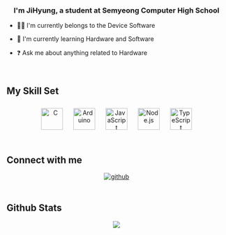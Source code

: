 ### <div align="center">I'm JiHyung, a student at Semyeong Computer High School</div>  
  
- 👨‍🎓 I'm currently belongs to the Device Software  
  
- 🌱 I'm currently learning Hardware and Software  
  
- ❓ Ask me about anything related to Hardware  
  
<br/>  


## My Skill Set  

<div align="center">  
<img style="margin: 10px" src="https://profilinator.rishav.dev/skills-assets/c-original.svg" alt="C" height="50" />  
<img style="margin: 10px" src="https://profilinator.rishav.dev/skills-assets/arduino.png" alt="Arduino" height="50" />  
<img style="margin: 10px" src="https://profilinator.rishav.dev/skills-assets/javascript-original.svg" alt="JavaScript" height="50" />  
<img style="margin: 10px" src="https://profilinator.rishav.dev/skills-assets/nodejs-original-wordmark.svg" alt="Node.js" height="50" />  
<img style="margin: 10px" src="https://profilinator.rishav.dev/skills-assets/typescript-original.svg" alt="TypeScript" height="50" />  
</div>


<br/>  


## Connect with me  
<div align="center">
<a href="https://github.com/WindPath04" target="_blank">
<img src=https://img.shields.io/badge/github-%2324292e.svg?&style=for-the-badge&logo=github&logoColor=white alt=github style="margin-bottom: 5px;" />
</a>  
</div>  
  

<br/>  


## Github Stats  
<div align="center"><img src="https://github-readme-stats.vercel.app/api?username=WindPath04&show_icons=true&count_private=true&hide_border=true" align="center" /></div>  

<br/>  
